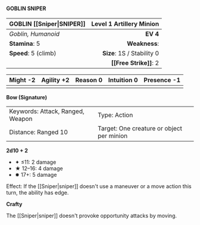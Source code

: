 #### GOBLIN SNIPER

| GOBLIN [[Sniper\|SNIPER]] | **Level 1 Artillery Minion** |
| :------------------------ | ---------------------------: |
| *Goblin, Humanoid*        |                     **EV 4** |
| **Stamina**: 5            |                **Weakness**: |
| **Speed**: 5 (climb)      |   **Size**: 1S / Stability 0 |
|                           |       **[[Free Strike]]**: 2 |

| **Might** -2 | **Agility** +2 | **Reason** 0 | **Intuition** 0 | **Presence** -1 |
| ------------ | -------------- | ------------ | --------------- | --------------- |
|              |                |              |                 |                 |

**Bow (Signature)**

|                                  |                                           |
| :------------------------------- | :---------------------------------------- |
| Keywords: Attack, Ranged, Weapon | Type: Action                              |
| Distance: Ranged 10              | Target: One creature or object per minion |

**2d10 + 2**

- ✦ ≤11: 2 damage
- ★ 12–16: 4 damage
- ✸ 17+: 5 damage

Effect: If the [[Sniper|sniper]] doesn't use a maneuver or a move action this turn, the ability has edge.

**Crafty**

The [[Sniper|sniper]] doesn't provoke opportunity attacks by moving.
